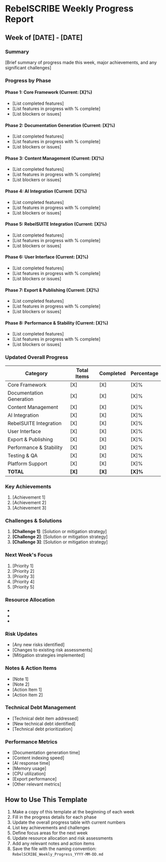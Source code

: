 # RebelSCRIBE Weekly Progress Report

## Week of [DATE] - [DATE]

### Summary
[Brief summary of progress made this week, major achievements, and any significant challenges]

### Progress by Phase

#### Phase 1: Core Framework (Current: [X]%)
- [List completed features]
- [List features in progress with % complete]
- [List blockers or issues]

#### Phase 2: Documentation Generation (Current: [X]%)
- [List completed features]
- [List features in progress with % complete]
- [List blockers or issues]

#### Phase 3: Content Management (Current: [X]%)
- [List completed features]
- [List features in progress with % complete]
- [List blockers or issues]

#### Phase 4: AI Integration (Current: [X]%)
- [List completed features]
- [List features in progress with % complete]
- [List blockers or issues]

#### Phase 5: RebelSUITE Integration (Current: [X]%)
- [List completed features]
- [List features in progress with % complete]
- [List blockers or issues]

#### Phase 6: User Interface (Current: [X]%)
- [List completed features]
- [List features in progress with % complete]
- [List blockers or issues]

#### Phase 7: Export & Publishing (Current: [X]%)
- [List completed features]
- [List features in progress with % complete]
- [List blockers or issues]

#### Phase 8: Performance & Stability (Current: [X]%)
- [List completed features]
- [List features in progress with % complete]
- [List blockers or issues]

### Updated Overall Progress

| Category | Total Items | Completed | Percentage |
|----------|-------------|-----------|------------|
| Core Framework | [X] | [X] | [X]% |
| Documentation Generation | [X] | [X] | [X]% |
| Content Management | [X] | [X] | [X]% |
| AI Integration | [X] | [X] | [X]% |
| RebelSUITE Integration | [X] | [X] | [X]% |
| User Interface | [X] | [X] | [X]% |
| Export & Publishing | [X] | [X] | [X]% |
| Performance & Stability | [X] | [X] | [X]% |
| Testing & QA | [X] | [X] | [X]% |
| Platform Support | [X] | [X] | [X]% |
| **TOTAL** | **[X]** | **[X]** | **[X]%** |

### Key Achievements
1. [Achievement 1]
2. [Achievement 2]
3. [Achievement 3]

### Challenges & Solutions
1. **[Challenge 1]**: [Solution or mitigation strategy]
2. **[Challenge 2]**: [Solution or mitigation strategy]
3. **[Challenge 3]**: [Solution or mitigation strategy]

### Next Week's Focus
1. [Priority 1]
2. [Priority 2]
3. [Priority 3]
4. [Priority 4]
5. [Priority 5]

### Resource Allocation
- [Developer 1]: [Tasks]
- [Developer 2]: [Tasks]
- [Developer 3]: [Tasks]

### Risk Updates
- [Any new risks identified]
- [Changes to existing risk assessments]
- [Mitigation strategies implemented]

### Notes & Action Items
- [Note 1]
- [Note 2]
- [Action Item 1]
- [Action Item 2]

### Technical Debt Management
- [Technical debt item addressed]
- [New technical debt identified]
- [Technical debt prioritization]

### Performance Metrics
- [Documentation generation time]
- [Content indexing speed]
- [AI response time]
- [Memory usage]
- [CPU utilization]
- [Export performance]
- [Other relevant metrics]

## How to Use This Template
1. Make a copy of this template at the beginning of each week
2. Fill in the progress details for each phase
3. Update the overall progress table with current numbers
4. List key achievements and challenges
5. Define focus areas for the next week
6. Update resource allocation and risk assessments
7. Add any relevant notes and action items
8. Save the file with the naming convention: `RebelSCRIBE_Weekly_Progress_YYYY-MM-DD.md`
